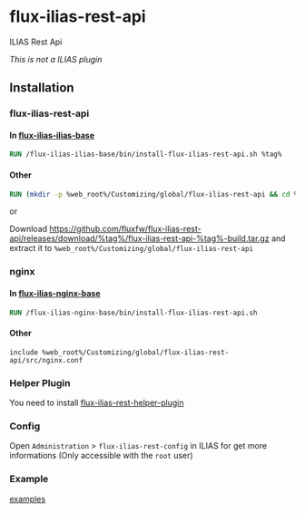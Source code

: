# flux-ilias-rest-api

ILIAS Rest Api

*This is not a ILIAS plugin*

## Installation

### flux-ilias-rest-api

#### In [flux-ilias-ilias-base](https://github.com/fluxfw/flux-ilias-ilias-base)

```dockerfile
RUN /flux-ilias-ilias-base/bin/install-flux-ilias-rest-api.sh %tag%
```

#### Other

```dockerfile
RUN (mkdir -p %web_root%/Customizing/global/flux-ilias-rest-api && cd %web_root%/Customizing/global/flux-ilias-rest-api && wget -O - https://github.com/fluxfw/flux-ilias-rest-api/releases/download/%tag%/flux-ilias-rest-api-%tag%-build.tar.gz | tar -xz --strip-components=1)
```

or

Download https://github.com/fluxfw/flux-ilias-rest-api/releases/download/%tag%/flux-ilias-rest-api-%tag%-build.tar.gz and extract it to `%web_root%/Customizing/global/flux-ilias-rest-api`

### nginx

#### In [flux-ilias-nginx-base](https://github.com/fluxfw/flux-ilias-nginx-base)

```dockerfile
RUN /flux-ilias-nginx-base/bin/install-flux-ilias-rest-api.sh
```

#### Other

```nginx
include %web_root%/Customizing/global/flux-ilias-rest-api/src/nginx.conf
```

### Helper Plugin

You need to install [flux-ilias-rest-helper-plugin](https://github.com/fluxfw/flux-ilias-rest-helper-plugin)

### Config

Open `Administration` > `flux-ilias-rest-config` in ILIAS for get more informations (Only accessible with the `root` user)

### Example

[examples](examples)
